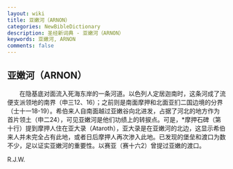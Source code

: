 ```yaml
---
layout: wiki
title: 亚嫩河（ARNON）
categories: NewBibleDictionary
description: 圣经新词典 - 亚嫩河（ARNON）
keywords: 亚嫩河, ARNON
comments: false
---
```


## 亚嫩河（ARNON）

　　在隐基底对面流入死海东岸的一条河道。以色列人定居迦南时，这条河成了流便支派领地的南界（申三12、16）；之前则是南面摩押和北面亚扪二国边境的分界（士十一18-19）。希伯来人自南面越过亚嫩谷向北进发，占据了河北的地方作为首片领土（申二24），可见亚嫩河是他们功绩上的转捩点。可是，*摩押石碑（第十行）提到摩押人住在亚大录（Ataroth），亚大录是在亚嫩河的北边，这显示希伯来人并未完全占有此地，或者日后摩押人再次渗入此地。已发现的堡垒和渡口为数不少，足以证实亚嫩河的重要性。以赛亚（赛十六2）曾提过亚嫩的渡口。

R.J.W.








